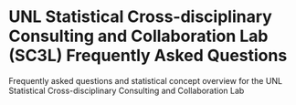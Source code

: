 # UNL Statistical Cross-disciplinary Consulting and Collaboration Lab (SC3L) Frequently Asked Questions
Frequently asked questions and statistical concept overview for the UNL Statistical Cross-disciplinary Consulting and Collaboration Lab
